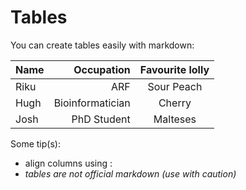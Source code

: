 # Tables

You can create tables easily with markdown:

| Name | Occupation | Favourite lolly |
|----|----:| :----:|
| Riku | ARF | Sour Peach |
| Hugh | Bioinformatician | Cherry |
| Josh | PhD Student | Malteses |

Some tip(s):

* align columns using :
* *tables are not official markdown (use with caution)*

